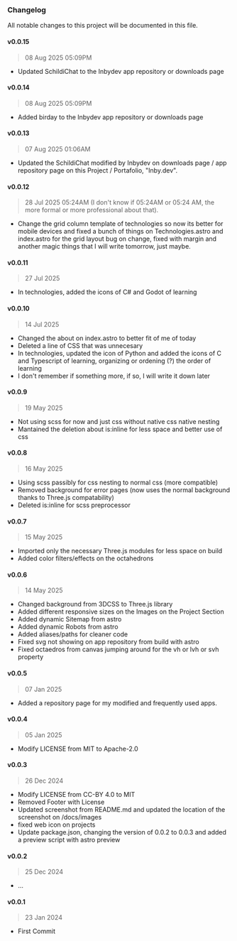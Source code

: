 ### Changelog

All notable changes to this project will be documented in this file.

#### v0.0.15
> 08 Aug 2025 05:09PM
- Updated SchildiChat to the Inbydev app repository or downloads page

#### v0.0.14
> 08 Aug 2025 05:09PM
- Added birday to the Inbydev app repository or downloads page

#### v0.0.13
> 07 Aug 2025 01:06AM
- Updated the SchildiChat modified by Inbydev on downloads page / app repository page on this Project / Portafolio, "Inby.dev".

#### v0.0.12
> 28 Jul 2025 05:24AM (I don't know if 05:24AM or 05:24 AM, the more formal or more professional about that).
- Change the grid column template of technologies so now its better for mobile devices and fixed a bunch of things on Technologies.astro and index.astro for the grid layout bug on change, fixed with margin and another magic things that I will write tomorrow, just maybe.

#### v0.0.11
> 27 Jul 2025
- In technologies, added the icons of C# and Godot of learning

#### v0.0.10
> 14 Jul 2025
- Changed the about on index.astro to better fit of me of today
- Deleted a line of CSS that was unnecesary
- In technologies, updated the icon of Python and added the icons of C and Typescript of learning, organizing or ordening (?) the order of learning
- I don't remember if something more, if so, I will write it down later

#### v0.0.9
> 19 May 2025
- Not using scss for now and just css without native css native nesting
- Mantained the deletion about is:inline for less space and better use of css

#### v0.0.8
> 16 May 2025
- Using scss passibly for css nesting to normal css (more compatible)
- Removed background for error pages (now uses the normal background thanks to Three.js compatability)
- Deleted is:inline for scss preprocessor

#### v0.0.7
> 15 May 2025
- Imported only the necessary Three.js modules for less space on build
- Added color filters/effects on the octahedrons

#### v0.0.6
> 14 May 2025
- Changed background from 3DCSS to Three.js library
- Added different responsive sizes on the Images on the Project Section
- Added dynamic Sitemap from astro
- Added dynamic Robots from astro
- Added aliases/paths for cleaner code
- Fixed svg not showing on app repository from build with astro
- Fixed octaedros from canvas jumping around for the vh or lvh or svh property

#### v0.0.5
> 07 Jan 2025
- Added a repository page for my modified and frequently used apps.

#### v0.0.4
> 05 Jan 2025
- Modify LICENSE from MIT to Apache-2.0

#### v0.0.3
> 26 Dec 2024
- Modify LICENSE from CC-BY 4.0 to MIT
- Removed Footer with License
- Updated screenshot from README.md and updated the location of the screenshot on /docs/images
- fixed web icon on projects
- Update package.json, changing the version of 0.0.2 to 0.0.3 and added a preview script with astro preview

#### v0.0.2
> 25 Dec 2024
- ...

#### v0.0.1
> 23 Jan 2024
- First Commit
